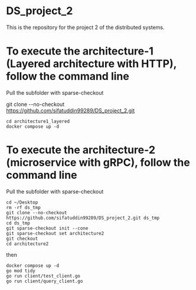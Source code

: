 # DS_project_2
This is the repository for the project 2 of the distributed systems. 

# To execute the architecture-1 (Layered architecture with HTTP), follow the command line
Pull the subfolder with sparse-checkout

git clone --no-checkout https://github.com/sifatuddin99289/DS_project_2.git
```
cd architecture1_layered 
docker compose up -d 
```

# To execute the architecture-2 (microservice with gRPC), follow the command line
Pull the subfolder with sparse-checkout
```
cd ~/Desktop
rm -rf ds_tmp
git clone --no-checkout https://github.com/sifatuddin99289/DS_project_2.git ds_tmp
cd ds_tmp
git sparse-checkout init --cone
git sparse-checkout set architecture2
git checkout
cd architecture2
```


then
```
docker compose up -d
go mod tidy
go run client/test_client.go
go run client/query_client.go
```
